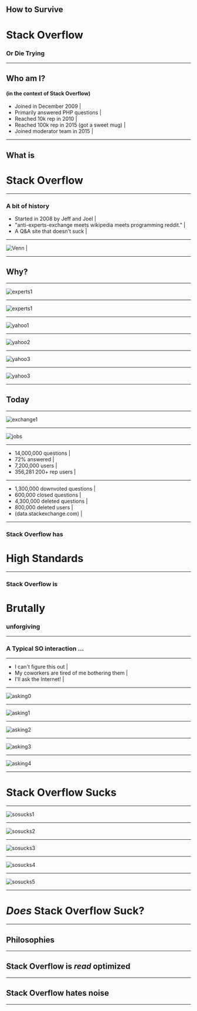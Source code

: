 
## How to Survive
# Stack Overflow
### Or Die Trying

---

## Who am I?
#### (in the context of Stack Overflow)

- Joined in December 2009 |
- Primarily answered PHP questions |
- Reached 10k rep in 2010 |
- Reached 100k rep in 2015 (got a sweet mug) |
- Joined moderator team in 2015 |

---

## What is
# Stack Overflow

---

### A bit of history
- Started in 2008 by Jeff and Joel |
- "anti-experts-exchange meets wikipedia meets programming reddit." |
- A Q&A site that doesn't suck |

---

![Venn](https://github.com/meagar/something/raw/master/assets/venn.png) |

---

## Why?

---

![experts1](https://github.com/meagar/something/raw/master/assets/experts1.png)

---

![experts1](https://github.com/meagar/something/raw/master/assets/experts2.png)

---

![yahoo1](https://github.com/meagar/something/raw/master/assets/yahoo1.jpg)

---

![yahoo2](https://github.com/meagar/something/raw/master/assets/yahoo2.jpg)

---

![yahoo3](https://github.com/meagar/something/raw/master/assets/yahoo3.jpg)

---

![yahoo3](https://github.com/meagar/something/raw/master/assets/yahoo4.png)

---

## Today

---

![exchange1](https://github.com/meagar/something/raw/master/assets/exchange1.png)

---

![jobs](https://github.com/meagar/something/raw/master/assets/jobs.png)

---

- 14,000,000 questions  |
- 72% answered |
- 7,200,000 users |
- 356,281 200+ rep users |

---

- 1,300,000 downvoted questions |
- 600,000 closed questions |
- 4,300,000 deleted questions |
- 800,000 deleted users |
- (data.stackexchange.com) |

---

### Stack Overflow has
# High Standards

---

### Stack Overflow is
# Brutally
### unforgiving

---

### A Typical SO interaction ...

---

- I can't figure this out |
- My coworkers are tired of me bothering them |
- I'll ask the Internet! |

---

![asking0](https://github.com/meagar/something/raw/master/assets/asking0.png)

---

![asking1](https://github.com/meagar/something/raw/master/assets/asking1.png)

---

![asking2](https://github.com/meagar/something/raw/master/assets/asking2.png)

---

![asking3](https://github.com/meagar/something/raw/master/assets/asking3.png)

---

![asking4](https://github.com/meagar/something/raw/master/assets/asking4.png)

---

# Stack Overflow Sucks

---

![sosucks1](https://github.com/meagar/something/raw/master/assets/sosucks1.png)

---

![sosucks2](https://github.com/meagar/something/raw/master/assets/sosucks2.png)

---
![sosucks3](https://github.com/meagar/something/raw/master/assets/sosucks3.png)

---
![sosucks4](https://github.com/meagar/something/raw/master/assets/sosucks4.png)

---
![sosucks5](https://github.com/meagar/something/raw/master/assets/sosucks5.png)

---

# *Does* Stack Overflow Suck?

---

## Philosophies

---

## Stack Overflow is *read* optimized

---

## Stack Overflow hates noise

---
